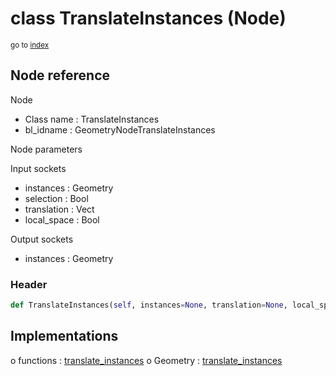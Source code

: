 # class TranslateInstances (Node)

<sub>go to [index](/docs/index.md)</sub>

## Node reference

Node
 - Class name : TranslateInstances
 - bl_idname : GeometryNodeTranslateInstances

Node parameters

Input sockets
 - instances : Geometry
 - selection : Bool
 - translation : Vect
 - local_space : Bool

Output sockets
 - instances : Geometry

### Header

``` python
def TranslateInstances(self, instances=None, translation=None, local_space=None, selection=None, node_label=None, node_color=None):
```

## Implementations

o functions : [translate_instances](/docs/GeoNodes_classes/translate_instances.md)
o Geometry : [translate_instances](#translate_instances) 

